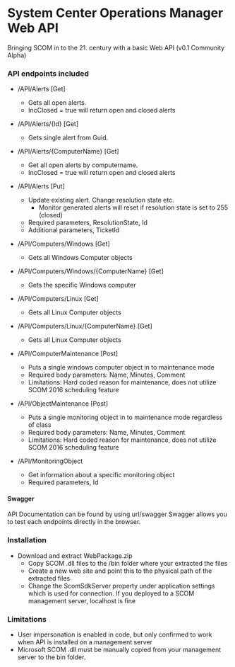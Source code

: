# System Center Operations Manager Web API

Bringing SCOM in to the 21. century with a basic Web API (v0.1 Community Alpha)


### API endpoints included

 * /API/Alerts [Get]
 	* Gets all open alerts.
	* IncClosed = true will return open and closed alerts

 * /API/Alerts/{Id} [Get]
 	* Gets single alert from Guid.
	
 * /API/Alerts/{ComputerName} [Get]
 	* Get all open alerts by computername.
	* IncClosed = true will return open and closed alerts
	
 * /API/Alerts [Put]
 	* Update existing alert. Change resolution state etc.
 		* Monitor generated alerts will reset if resolution state is set to 255 (closed)
	* Required parameters, ResolutionState, Id
	* Additional parameters, TicketId
	
 * /API/Computers/Windows [Get]
 	* Gets all Windows Computer objects
	
 * /API/Computers/Windows/{ComputerName} [Get]
 	* Gets the specific Windows computer

 * /API/Computers/Linux [Get]
 	* Gets all Linux Computer objects

 * /API/Computers/Linux/{ComputerName} [Get]
 	* Gets all Linux Computer objects
 
 * /API/ComputerMaintenance [Post]
 	* Puts a single windows computer object in to maintenance mode
 	* Required body parameters: Name, Minutes, Comment
 	* Limitations: Hard coded reason for maintenance, does not utilize SCOM 2016 scheduling feature
	
 * /API/ObjectMaintenance [Post]
 	* Puts a single monitoring object in to maintenance mode regardless of class
 	* Required body parameters: Name, Minutes, Comment
 	* Limitations: Hard coded reason for maintenance, does not utilize SCOM 2016 scheduling feature

 * /API/MonitoringObject
 	* Get information about a specific monitoring object
 	* Required parameters, Id

#### Swagger

API Documentation can be found by using url/swagger Swagger allows you to test each endpoints directly in the browser.

### Installation

* Download and extract WebPackage.zip
	* Copy SCOM .dll files to the /bin folder where your extracted the files
	* Create a new web site and point this to the physical path of the extracted files
	* Change the ScomSdkServer property under application settings which is used for connection. If you deployed to a SCOM management server, localhost is fine

### Limitations

* User impersonation is enabled in code, but only confirmed to work when API is installed on a management server
* Microsoft SCOM .dll must be manually copied from your management server to the bin folder.
